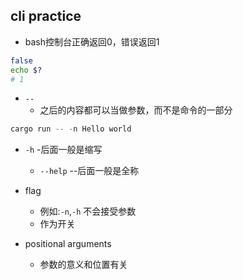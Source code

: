 ## cli practice

+ bash控制台正确返回0，错误返回1
```bash
false
echo $? 
# 1
```

+ `--`
    + 之后的内容都可以当做参数，而不是命令的一部分
```rust
cargo run -- -n Hello world
```

+ `-h` -后面一般是缩写
    + `--help` --后面一般是全称


+ flag
    + 例如:`-n`,`-h` 不会接受参数
    + 作为开关

+ positional arguments
    + 参数的意义和位置有关